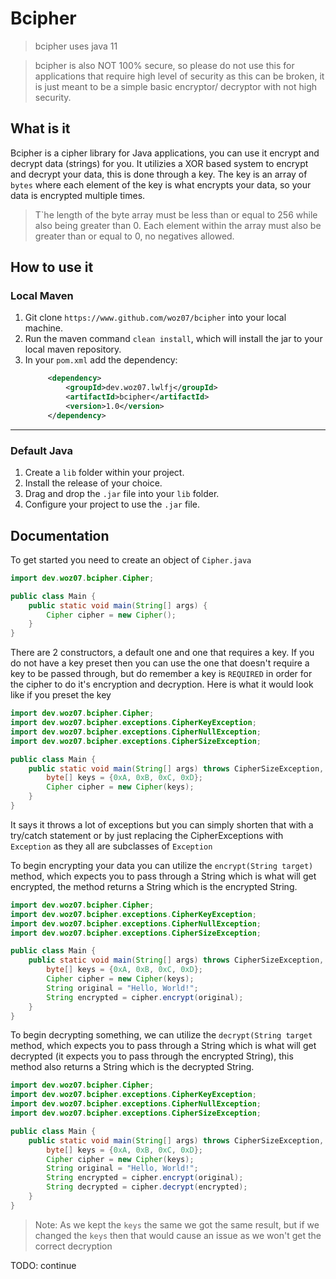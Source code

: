# Bcipher

> bcipher uses java 11

 
> bcipher is also NOT 100% secure, so please do not use this for applications that require high level of security
> as this can be broken, it is just meant to be a simple basic encryptor/ decryptor with not high security.

## What is it
Bcipher is a cipher library for Java applications, you can use it encrypt and decrypt data (strings) for you.
It utilizies a XOR based system to encrypt and decrypt your data, this is done through a key. The key is an 
array of `bytes` where each element of the key is what encrypts your data, so your data is encrypted multiple times.

> T`he length of the byte array must be less than or equal to 256 while also being greater than 0.
> Each element within the array must also be greater than or equal to 0, no negatives allowed.

## How to use it
### Local Maven
1. Git clone `https://www.github.com/woz07/bcipher` into your local machine.
2. Run the maven command `clean install`, which will install the jar to your local maven repository.
3. In your `pom.xml` add the dependency:
   ```xml
        <dependency>
            <groupId>dev.woz07.lwlfj</groupId>
            <artifactId>bcipher</artifactId>
            <version>1.0</version>
        </dependency>
   ```

---

### Default Java
1. Create a `lib` folder within your project.
2. Install the release of your choice.
3. Drag and drop the `.jar` file into your `lib` folder.
4. Configure your project to use the `.jar` file.

## Documentation
To get started you need to create an object of `Cipher.java`
```java
import dev.woz07.bcipher.Cipher;

public class Main {
    public static void main(String[] args) {
        Cipher cipher = new Cipher();
    }
}
```
There are 2 constructors, a default one and one that requires a key. If you do not have a key preset then 
you can use the one that doesn't require a key to be passed through, but do remember a key is `REQUIRED` in 
order for the cipher to do it's encryption and decryption.
Here is what it would look like if you preset the key
```java
import dev.woz07.bcipher.Cipher;
import dev.woz07.bcipher.exceptions.CipherKeyException;
import dev.woz07.bcipher.exceptions.CipherNullException;
import dev.woz07.bcipher.exceptions.CipherSizeException;

public class Main {
    public static void main(String[] args) throws CipherSizeException, CipherNullException, CipherKeyException {
        byte[] keys = {0xA, 0xB, 0xC, 0xD};
        Cipher cipher = new Cipher(keys);
    }
}
```
It says it throws a lot of exceptions but you can simply shorten that with a try/catch statement or 
by just replacing the CipherExceptions with `Exception` as they all are subclasses of `Exception`

To begin encrypting your data you can utilize the `encrypt(String target)` method, which expects you to 
pass through a String which is what will get encrypted, the method returns a String which is the encrypted 
String.
```java
import dev.woz07.bcipher.Cipher;
import dev.woz07.bcipher.exceptions.CipherKeyException;
import dev.woz07.bcipher.exceptions.CipherNullException;
import dev.woz07.bcipher.exceptions.CipherSizeException;

public class Main {
    public static void main(String[] args) throws CipherSizeException, CipherNullException, CipherKeyException {
        byte[] keys = {0xA, 0xB, 0xC, 0xD};
        Cipher cipher = new Cipher(keys);
        String original = "Hello, World!";
        String encrypted = cipher.encrypt(original);
    }
}
```

To begin decrypting something, we can utilize the `decrypt(String target` method, which expects you to pass 
through a String which is what will get decrypted (it expects you to pass through the encrypted String), 
this method also returns a String which is the decrypted String.
```java
import dev.woz07.bcipher.Cipher;
import dev.woz07.bcipher.exceptions.CipherKeyException;
import dev.woz07.bcipher.exceptions.CipherNullException;
import dev.woz07.bcipher.exceptions.CipherSizeException;

public class Main {
    public static void main(String[] args) throws CipherSizeException, CipherNullException, CipherKeyException {
        byte[] keys = {0xA, 0xB, 0xC, 0xD};
        Cipher cipher = new Cipher(keys);
        String original = "Hello, World!";
        String encrypted = cipher.encrypt(original);
        String decrypted = cipher.decrypt(encrypted);
    }
}
```

> Note: As we kept the `keys` the same we got the same result, but if we changed the `keys` then that would
> cause an issue as we won't get the correct decryption

TODO: continue
